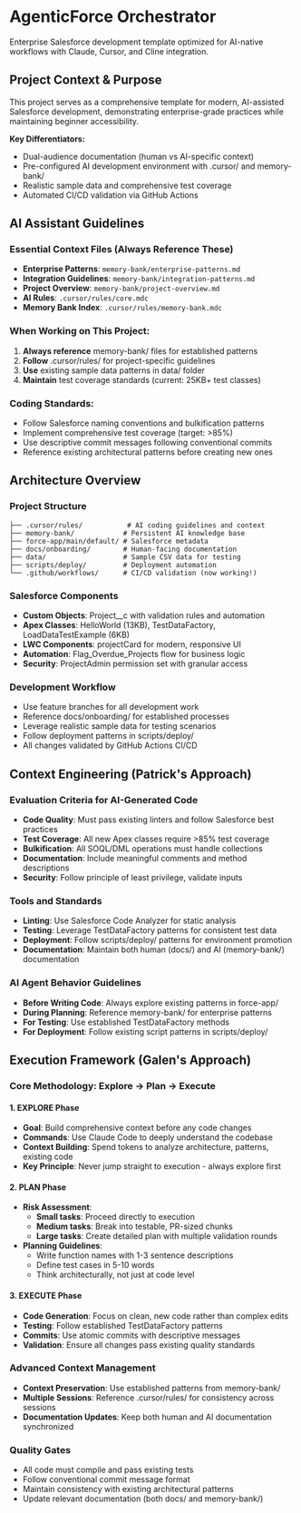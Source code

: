 # AgenticForce Orchestrator

Enterprise Salesforce development template optimized for AI-native workflows with Claude, Cursor, and Cline integration.

## Project Context & Purpose

This project serves as a comprehensive template for modern, AI-assisted Salesforce development, demonstrating enterprise-grade practices while maintaining beginner accessibility.

**Key Differentiators:**
- Dual-audience documentation (human vs AI-specific context)
- Pre-configured AI development environment with .cursor/ and memory-bank/
- Realistic sample data and comprehensive test coverage
- Automated CI/CD validation via GitHub Actions

## AI Assistant Guidelines

### Essential Context Files (Always Reference These)
- **Enterprise Patterns**: `memory-bank/enterprise-patterns.md`
- **Integration Guidelines**: `memory-bank/integration-patterns.md`  
- **Project Overview**: `memory-bank/project-overview.md`
- **AI Rules**: `.cursor/rules/core.mdc`
- **Memory Bank Index**: `.cursor/rules/memory-bank.mdc`

### When Working on This Project:
1. **Always reference** memory-bank/ files for established patterns
2. **Follow** .cursor/rules/ for project-specific guidelines  
3. **Use** existing sample data patterns in data/ folder
4. **Maintain** test coverage standards (current: 25KB+ test classes)

### Coding Standards:
- Follow Salesforce naming conventions and bulkification patterns
- Implement comprehensive test coverage (target: >85%)
- Use descriptive commit messages following conventional commits
- Reference existing architectural patterns before creating new ones

## Architecture Overview

### Project Structure
    ├── .cursor/rules/           # AI coding guidelines and context
    ├── memory-bank/            # Persistent AI knowledge base  
    ├── force-app/main/default/ # Salesforce metadata
    ├── docs/onboarding/        # Human-facing documentation
    ├── data/                   # Sample CSV data for testing
    ├── scripts/deploy/         # Deployment automation
    └── .github/workflows/      # CI/CD validation (now working!)

### Salesforce Components
- **Custom Objects**: Project__c with validation rules and automation
- **Apex Classes**: HelloWorld (13KB), TestDataFactory, LoadDataTestExample (6KB)
- **LWC Components**: projectCard for modern, responsive UI
- **Automation**: Flag_Overdue_Projects flow for business logic
- **Security**: ProjectAdmin permission set with granular access

### Development Workflow
- Use feature branches for all development work
- Reference docs/onboarding/ for established processes
- Leverage realistic sample data for testing scenarios
- Follow deployment patterns in scripts/deploy/
- All changes validated by GitHub Actions CI/CD

## Context Engineering (Patrick's Approach)

### Evaluation Criteria for AI-Generated Code
- **Code Quality**: Must pass existing linters and follow Salesforce best practices
- **Test Coverage**: All new Apex classes require >85% test coverage
- **Bulkification**: All SOQL/DML operations must handle collections
- **Documentation**: Include meaningful comments and method descriptions
- **Security**: Follow principle of least privilege, validate inputs

### Tools and Standards
- **Linting**: Use Salesforce Code Analyzer for static analysis
- **Testing**: Leverage TestDataFactory patterns for consistent test data
- **Deployment**: Follow scripts/deploy/ patterns for environment promotion
- **Documentation**: Maintain both human (docs/) and AI (memory-bank/) documentation

### AI Agent Behavior Guidelines
- **Before Writing Code**: Always explore existing patterns in force-app/
- **During Planning**: Reference memory-bank/ for enterprise patterns
- **For Testing**: Use established TestDataFactory methods
- **For Deployment**: Follow existing script patterns in scripts/deploy/


## Execution Framework (Galen's Approach)

### Core Methodology: Explore → Plan → Execute

#### 1. EXPLORE Phase
- **Goal**: Build comprehensive context before any code changes
- **Commands**: Use Claude Code to deeply understand the codebase
- **Context Building**: Spend tokens to analyze architecture, patterns, existing code
- **Key Principle**: Never jump straight to execution - always explore first

#### 2. PLAN Phase  
- **Risk Assessment**:
  - **Small tasks**: Proceed directly to execution
  - **Medium tasks**: Break into testable, PR-sized chunks
  - **Large tasks**: Create detailed plan with multiple validation rounds
- **Planning Guidelines**:
  - Write function names with 1-3 sentence descriptions
  - Define test cases in 5-10 words
  - Think architecturally, not just at code level

#### 3. EXECUTE Phase
- **Code Generation**: Focus on clean, new code rather than complex edits
- **Testing**: Follow established TestDataFactory patterns
- **Commits**: Use atomic commits with descriptive messages
- **Validation**: Ensure all changes pass existing quality standards

### Advanced Context Management
- **Context Preservation**: Use established patterns from memory-bank/
- **Multiple Sessions**: Reference .cursor/rules/ for consistency across sessions
- **Documentation Updates**: Keep both human and AI documentation synchronized

### Quality Gates
- All code must compile and pass existing tests
- Follow conventional commit message format
- Maintain consistency with existing architectural patterns
- Update relevant documentation (both docs/ and memory-bank/)

